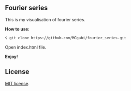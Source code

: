 ## Fourier series

This is my visualisation of fourier series.

**How to use:**

```bash
$ git clone https://github.com/MCgabi/fourier_series.git
```
Open index.html file.

**Enjoy!**

## License
[MIT license](https://opensource.org/licenses/MIT).
